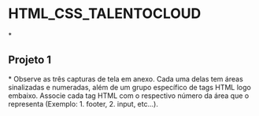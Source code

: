 <h1> HTML_CSS_TALENTOCLOUD</h1>
*<h2> Projeto 1</h2>*
  Observe as três capturas de tela em anexo. Cada uma delas tem áreas sinalizadas e numeradas, além de um grupo específico de tags HTML logo embaixo. Associe cada tag HTML com o respectivo número da área que o representa (Exemplo: 1. footer, 2. input, etc...).
